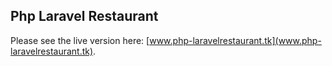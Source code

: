 ## Php Laravel Restaurant

Please see the live version here: [www.php-laravelrestaurant.tk](www.php-laravelrestaurant.tk).
